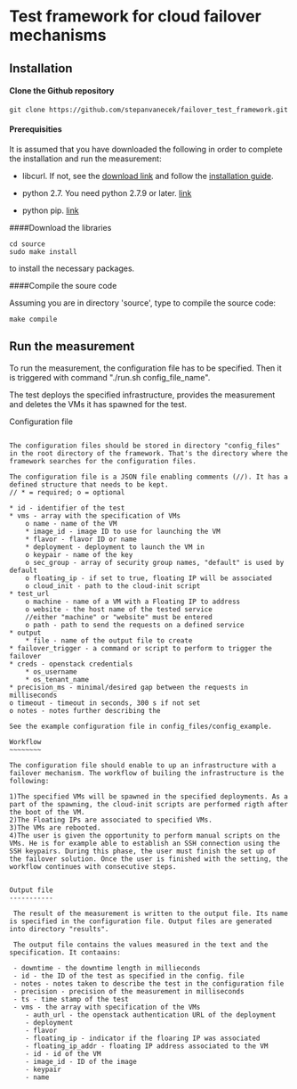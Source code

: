 Test framework for cloud failover mechanisms
============================================


Installation
------------

#### Clone the Github repository

``` {.sourceCode .bash}
git clone https://github.com/stepanvanecek/failover_test_framework.git
``` 

#### Prerequisities

It is assumed that you have downloaded the following in order to complete the installation and run the measurement:

- libcurl. If not, see the [download link](https://curl.haxx.se/download.html) and follow the [installation guide](https://curl.haxx.se/docs/install.html).

- python 2.7. You need python 2.7.9 or later. [link](https://www.python.org/downloads/)

- python pip. [link](https://pypi.python.org/pypi/pip)

####Download the libraries

``` {.sourceCode .bash}
cd source
sudo make install
``` 

to install the necessary packages.

####Compile the soure code

Assuming you are in directory 'source', type to compile the source code:

``` {.sourceCode .bash}
make compile
``` 

Run the measurement
-------------------

To run the measurement, the configuration file has to be specified. Then it is triggered with command "./run.sh config_file_name".

The test deploys the specified infrastructure, provides the measurement and deletes the VMs it has spawned for the test.


Configuration file
~~~~~~~~~~~~~~~~~~

The configuration files should be stored in directory "config_files" in the root directory of the framework. That's the directory where the framework searches for the configuration files.

The configuration file is a JSON file enabling comments (//). It has a defined structure that needs to be kept.
// * = required; o = optional

* id - identifier of the test
* vms - array with the specification of VMs
	o name - name of the VM
	* image_id - image ID to use for launching the VM
	* flavor - flavor ID or name
	* deployment - deployment to launch the VM in
	o keypair - name of the key
	o sec_group - array of security group names, "default" is used by default
	o floating_ip - if set to true, floating IP will be associated
	o cloud_init - path to the cloud-init script
* test_url
	o machine - name of a VM with a Floating IP to address
	o website - the host name of the tested service
	//either "machine" or "website" must be entered
	o path - path to send the requests on a defined service
* output
	* file - name of the output file to create
* failover_trigger - a command or script to perform to trigger the failover
* creds - openstack credentials
	* os_username
	* os_tenant_name
* precision_ms - minimal/desired gap between the requests in milliseconds
o timeout - timeout in seconds, 300 s if not set
o notes - notes further describing the 

See the example configuration file in config_files/config_example.

Workflow
~~~~~~~~

The configuration file should enable to up an infrastructure with a failover mechanism. The workflow of builing the infrastructure is the following:

1)The specified VMs will be spawned in the specified deployments. As a part of the spawning, the cloud-init scripts are performed rigth after the boot of the VM.
2)The Floating IPs are associated to specified VMs.
3)The VMs are rebooted.
4)The user is given the opportunity to perform manual scripts on the VMs. He is for example able to establish an SSH connection using the SSH keypairs. During this phase, the user must finish the set up of the failover solution. Once the user is finished with the setting, the workflow continues with consecutive steps.


Output file
-----------

 The result of the measurement is written to the output file. Its name is specified in the configuration file. Output files are generated into directory "results".

 The output file contains the values measured in the text and the specification. It contaains:

 - downtime - the downtime length in millieconds
 - id - the ID of the test as specified in the config. file
 - notes - notes taken to describe the test in the configuration file
 - precision - precision of the measurement in milliseconds
 - ts - time stamp of the test
 - vms - the array with specification of the VMs
 	- auth_url - the openstack authentication URL of the deployment
 	- deployment
 	- flavor
 	- floating_ip - indicator if the floaring IP was associated
 	- floating_ip_addr - floating IP address associated to the VM
 	- id - id of the VM
 	- image_id - ID of the image
 	- keypair
 	- name
